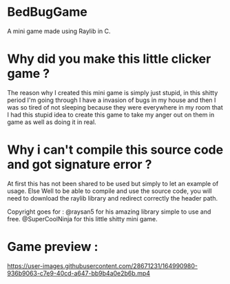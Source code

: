 # BedBugGame

A mini game made using Raylib in C.

# Why did you make this little clicker game ?

The reason why I created this mini game is simply
just stupid, in this shitty period I'm going through I have a
invasion of bugs in my house and then I was so tired of not sleeping because they were everywhere in my room that I had this stupid idea to create this game to take my anger out on them in game as well as doing it in real.

# Why i can't compile this source code and got signature error ?

At first this has not been shared to be used but simply to let an example of usage.
Else Well to be able to compile and use the source code, you will need to download the raylib library and redirect correctly the header path.

Copyright goes for :
@raysan5 for his amazing library simple to use and free.
@SuperCoolNinja for this little shitty mini game.

# Game preview : 
https://user-images.githubusercontent.com/28671231/164990980-936b9063-c7e9-40cd-a647-bb9b4a0e2b6b.mp4

